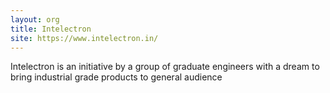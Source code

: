 ```yaml
---
layout: org
title: Intelectron
site: https://www.intelectron.in/
---
```

Intelectron is an initiative by a group of graduate engineers with a dream to bring industrial grade products to general audience